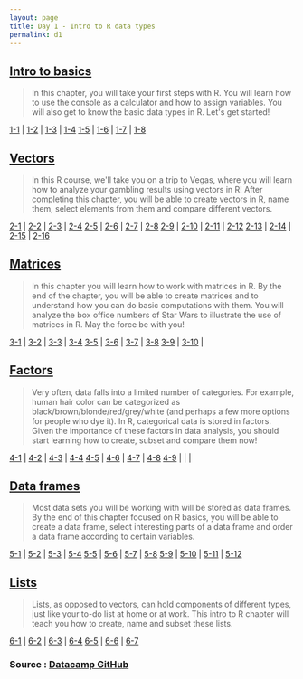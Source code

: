 ```yaml
---
layout: page
title: Day 1 - Intro to R data types
permalink: d1
---
```


## [Intro to basics](Day1/1-1.html)

> In this chapter, you will take your first steps with R. You will learn how to use the console as a calculator and how to assign variables. You will also get to know the basic data types in R. Let's get started!

[1-1](Day1/1-1.html) | [1-2](Day1/1-2.html) | [1-3](Day1/1-3.html) | [1-4](Day1/1-4.html) 
[1-5](Day1/1-5.html) | [1-6](Day1/1-6.html) | [1-7](Day1/1-7.html) | [1-8](Day1/1-8.html)

## [Vectors](Day1/2-1.html)

> In this R course, we'll take you on a trip to Vegas, where you will learn how to analyze your gambling results using vectors in R! After completing this chapter, you will be able to create vectors in R, name them, select elements from them and compare different vectors.

[2-1](Day1/2-1.html) | [2-2](Day1/2-2.html) | [2-3](Day1/2-3.html) | [2-4](Day1/2-4.html) 
[2-5](Day1/2-5.html) | [2-6](Day1/2-6.html) | [2-7](Day1/2-7.html) | [2-8](Day1/2-8.html) 
[2-9](Day1/2-9.html) | [2-10](Day1/2-10.html) | [2-11](Day1/2-11.html) | [2-12](Day1/2-12.html) 
[2-13](Day1/2-13.html) | [2-14](Day1/2-14.html) | [2-15](Day1/2-15.html) | [2-16](Day1/2-16.html)

## [Matrices](Day1/3-1.html)

> In this chapter you will learn how to work with matrices in R. By the end of the chapter, you will be able to create matrices and to understand how you can do basic computations with them. You will analyze the box office numbers of Star Wars to illustrate the use of matrices in R. May the force be with you!

[3-1](Day1/3-1.html) | [3-2](Day1/3-2.html) | [3-3](Day1/3-3.html) | [3-4](Day1/3-4.html) 
[3-5](Day1/3-5.html) | [3-6](Day1/3-6.html) | [3-7](Day1/3-7.html) | [3-8](Day1/3-8.html) 
[3-9](Day1/3-9.html) | [3-10](Day1/3-10.html) | 

## [Factors](Day1/4-1.html)

> Very often, data falls into a limited number of categories. For example, human hair color can be categorized as black/brown/blonde/red/grey/white (and perhaps a few more options for people who dye it). In R, categorical data is stored in factors. Given the importance of these factors in data analysis, you should start learning how to create, subset and compare them now!

[4-1](Day1/4-1.html) | [4-2](Day1/4-2.html) | [4-3](Day1/4-3.html) | [4-4](Day1/4-4.html) 
[4-5](Day1/4-5.html) | [4-6](Day1/4-6.html) | [4-7](Day1/4-7.html) | [4-8](Day1/4-8.html) 
[4-9](Day1/4-9.html) | | | 

## [Data frames](Day1/5-1.html)

> Most data sets you will be working with will be stored as data frames. By the end of this chapter focused on R basics, you will be able to create a data frame, select interesting parts of a data frame and order a data frame according to certain variables.

[5-1](Day1/5-1.html) | [5-2](Day1/5-2.html) | [5-3](Day1/5-3.html) | [5-4](Day1/5-4.html) 
[5-5](Day1/5-5.html) | [5-6](Day1/5-6.html) | [5-7](Day1/5-7.html) | [5-8](Day1/5-8.html) 
[5-9](Day1/5-9.html) | [5-10](Day1/5-10.html) | [5-11](Day1/5-11.html) | [5-12](Day1/5-12.html) 

## [Lists](Day1/6-1.html)

> Lists, as opposed to vectors, can hold components of different types, just like your to-do list at home or at work. This intro to R chapter will teach you how to create, name and subset these lists.

[6-1](Day1/6-1.html) | [6-2](Day1/6-2.html) | [6-3](Day1/6-3.html) | [6-4](Day1/6-4.html) 
[6-5](Day1/6-5.html) | [6-6](Day1/6-6.html) | [6-7](Day1/6-7.html) 

### Source : [Datacamp GitHub](https://github.com/jkim205/courses-intro-to-r)

